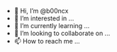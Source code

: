- 👋 Hi, I’m @b00ncx
- 👀 I’m interested in ...
- 🌱 I’m currently learning ...
- 💞️ I’m looking to collaborate on ...
- 📫 How to reach me ...

<!---
b00ncx/b00ncx is a ✨ special ✨ repository because its `README.md` (this file) appears on your GitHub profile.
You can click the Preview link to take a look at your changes.
--->

